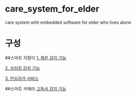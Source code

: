 # care_system_for_elder
care system with embedded software for elder who lives alone

# 구성
##스마트 지팡이
[1. 체온 감지 기능](https://github.com/artiiicy/Care_system_for_elder/edit/master/README.md/체온감지기능)

[2. 쓰러짐 감지 기능](https://github.com/artiiicy/Care_system_for_elder/edit/master/README.md/쓰러짐감지기능)

[3. 안심귀가 서비스](https://github.com/artiiicy/Care_system_for_elder/edit/master/README.md/안심귀가서비스)

##스마트 카메라
[고독사 감지 기능](https://github.com/artiiicy/Care_system_for_elder/edit/master/README.md/고독사감지기능)
